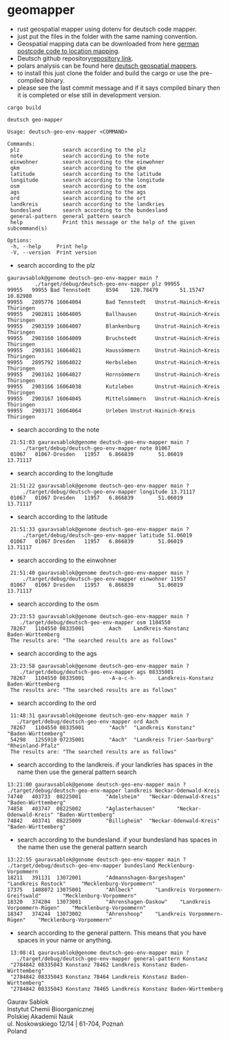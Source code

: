 # geomapper

 - rust geospatial mapper using dotenv for deutsch code mapper. 
 - just put the files in the folder with the same naming convention.
 - Geospatial mapping data can be downloaded from here [german postcode code to location mapping](https://www.suche-postleitzahl.org/downloads).
 - Deutsch github repository[repository link](https://github.com/plzTeam).
 - polars analysis can be found here [deutsch geospatial mappers](https://github.com/zupzup/rust-polars-example).
 - to install this just clone the folder and build the cargo or use the pre-compiled binary.
 - please see the last commit message and if it says compiled binary then it is completed or else still in development version.


 ```
 cargo build
 ```
 ``` 
 deutsch geo-mapper

 Usage: deutsch-geo-env-mapper <COMMAND>

 Commands:
  plz              search according to the plz
  note             search according to the note
  einwohner        search according to the einwohner
  qkm              search according to the qkm
  latitude         search according to the latitude
  longitude        search according to the longitude
  osm              search according to the osm
  ags              search according to the ags
  ord              search according to the ort
  landkreis        search according to the landkries
  bundesland       search according to the bundesland
  general-pattern  general pattern search
  help             Print this message or the help of the given subcommand(s)

 Options:
  -h, --help     Print help
  -V, --version  Print version
 ```
 - search according to the plz 
 ```
 gauravsablok@genome deutsch-geo-env-mapper main ? 
          ./target/debug/deutsch-geo-env-mapper plz 99955
 99955   99955 Bad Tennstedt     8594    128.78479       51.15747        10.82980
 99955   2895776 16064004        Bad Tennstedt   Unstrut-Hainich-Kreis   Thüringen
 99955   2902811 16064005        Ballhausen      Unstrut-Hainich-Kreis   Thüringen
 99955   2903159 16064007        Blankenburg     Unstrut-Hainich-Kreis   Thüringen
 99955   2903160 16064009        Bruchstedt      Unstrut-Hainich-Kreis   Thüringen
 99955   2903161 16064021        Haussömmern     Unstrut-Hainich-Kreis   Thüringen
 99955   2895792 16064022        Herbsleben      Unstrut-Hainich-Kreis   Thüringen
 99955   2903162 16064027        Hornsömmern     Unstrut-Hainich-Kreis   Thüringen
 99955   2903166 16064038        Kutzleben       Unstrut-Hainich-Kreis   Thüringen
 99955   2903167 16064045        Mittelsömmern   Unstrut-Hainich-Kreis   Thüringen
 99955   2903171 16064064        Urleben Unstrut-Hainich-Kreis   Thüringen
 ```
 - search according to the note
```
 21:51:03 gauravsablok@genome deutsch-geo-env-mapper main ? 
     ./target/debug/deutsch-geo-env-mapper note 01067
 01067   01067-Dresden   11957   6.866839        51.06019        13.71117
```
 - search according to the longitude
```
 21:51:22 gauravsablok@genome deutsch-geo-env-mapper main ? 
     ./target/debug/deutsch-geo-env-mapper longitude 13.71117
 01067   01067 Dresden   11957   6.866839        51.06019        13.71117
```
 - search according to the latitude
```
 21:51:33 gauravsablok@genome deutsch-geo-env-mapper main ? 
     ./target/debug/deutsch-geo-env-mapper latitude 51.06019
 01067   01067 Dresden   11957   6.866839        51.06019        13.71117
```
- search according to the einwohner
```
 21:51:40 gauravsablok@genome deutsch-geo-env-mapper main ? 
     ./target/debug/deutsch-geo-env-mapper einwohner 11957
 01067   01067 Dresden   11957   6.866839        51.06019        13.71117
```
- search according to the osm
```
 23:23:53 gauravsablok@genome deutsch-geo-env-mapper main ? 
    ./target/debug/deutsch-geo-env-mapper osm 1104550                                   
 78267   1104550 08335001        Aach    Landkreis-Konstanz      Baden-Württemberg
 The results are: "The searched results are as follows"
```
- search according to the ags
```
 23:23:58 gauravsablok@genome deutsch-geo-env-mapper main ? 
    ./target/debug/deutsch-geo-env-mapper ags 08335001
 78267   1104550 08335001        -A-a-c-h-       Landkreis-Konstanz      Baden-Württemberg
 The results are: "The searched results are as follows"
```
- search according to the ord
```
 11:48:31 gauravsablok@genome deutsch-geo-env-mapper main ? 
   ./target/debug/deutsch-geo-env-mapper ord Aach
 78267   1104550 08335001        "Aach"  "Landkreis Konstanz"    "Baden-Württemberg"
 54298   1255910 07235001        "Aach"  "Landkreis Trier-Saarburg"      "Rheinland-Pfalz"
 The results are: "The searched results are as follows"
```
- search according to the landkreis. if your landkries has spaces in the name then use the general pattern search
```
13:21:00 gauravsablok@genome deutsch-geo-env-mapper main ? ./target/debug/deutsch-geo-env-mapper landkreis Neckar-Odenwald-Kreis
74740   403733  08225001        "Adelsheim"   "Neckar-Odenwald-Kreis"  "Baden-Württemberg"
74858   403747  08225002        "Aglasterhausen"       "Neckar-Odenwald-Kreis" "Baden-Württemberg"
74842   403741  08225009        "Billigheim"  "Neckar-Odenwald-Kreis"  "Baden-Württemberg"
```
- search according to the bundesland. if your bundesland has spaces in the name then use the general pattern search

```
13:22:55 gauravsablok@genome deutsch-geo-env-mapper main ? ./target/debug/deutsch-geo-env-mapper bundesland Mecklenburg-Vorpommern
18211   391131  13072001        "Admannshagen-Bargeshagen"      "Landkreis Rostock"     "Mecklenburg-Vorpommern"
17375   1408072 13075001        "Ahlbeck"       "Landkreis Vorpommern-Greifswald"       "Mecklenburg-Vorpommern"
18320   374204  13073001        "Ahrenshagen-Daskow"    "Landkreis Vorpommern-Rügen"    "Mecklenburg-Vorpommern"
18347   374244  13073002        "Ahrenshoop"    "Landkreis Vorpommern-Rügen"    "Mecklenburg-Vorpommern"
```
  
- search according to the general pattern. This means that you have spaces in your name or anything.
```
 13:08:41 gauravsablok@genome deutsch-geo-env-mapper main ? 
   ./target/debug/deutsch-geo-env-mapper general-pattern Konstanz
 "2784842 08335043 Konstanz 78462 Landkreis Konstanz Baden-Württemberg"
 "2784842 08335043 Konstanz 78464 Landkreis Konstanz Baden-Württemberg"
 "2784842 08335043 Konstanz 78465 Landkreis Konstanz Baden-Württemberg
 ```
Gaurav Sablok \
Instytut Chemii Bioorganicznej \
Polskiej Akademii Nauk \
ul. Noskowskiego 12/14 | 61-704, Poznań \
Poland
